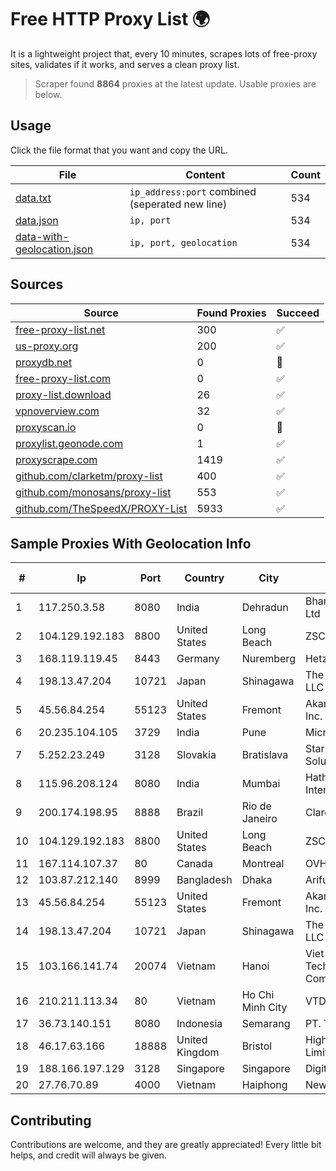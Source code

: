 
# Free HTTP Proxy List 🌍

It is a lightweight project that, every 10 minutes, scrapes lots of free-proxy sites, validates if it works, and serves a clean proxy list.


> Scraper found **8864** proxies at the latest update. Usable proxies are below.

## Usage

Click the file format that you want and copy the URL.


|File|Content|Count|
|----|-------|-----|
|[data.txt](https://raw.githubusercontent.com/themiralay/Proxy-List-World/master/data.txt)|`ip_address:port` combined (seperated new line)|534|
|[data.json](https://raw.githubusercontent.com/themiralay/Proxy-List-World/master/data.json)|`ip, port`|534|
|[data-with-geolocation.json](https://raw.githubusercontent.com/themiralay/Proxy-List-World/master/data-with-geolocation.json)|`ip, port, geolocation`|534|

## Sources

|Source|Found Proxies|Succeed|
|------|-------------|-------|
|[free-proxy-list.net](https://free-proxy-list.net)|300|✅|
|[us-proxy.org](https://www.us-proxy.org)|200|✅|
|[proxydb.net](http://proxydb.net)|0|🚫|
|[free-proxy-list.com](https://free-proxy-list.com/?page=&port=&type%5B%5D=http&type%5B%5D=https&up_time=0&search=Search)|0|✅|
|[proxy-list.download](https://www.proxy-list.download/HTTP)|26|✅|
|[vpnoverview.com](https://vpnoverview.com/privacy/anonymous-browsing/free-proxy-servers)|32|✅|
|[proxyscan.io](https://www.proxyscan.io)|0|🚫|
|[proxylist.geonode.com](https://proxylist.geonode.com/api/proxy-list?limit=300&page=1&sort_by=lastChecked&sort_type=desc&protocols=http,https)|1|✅|
|[proxyscrape.com](https://api.proxyscrape.com/v2/?request=displayproxies&protocol=http&timeout=10000&country=all&ssl=all&anonymity=all)|1419|✅|
|[github.com/clarketm/proxy-list](https://raw.githubusercontent.com/clarketm/proxy-list/master/proxy-list-raw.txt)|400|✅|
|[github.com/monosans/proxy-list](https://raw.githubusercontent.com/monosans/proxy-list/main/proxies/http.txt)|553|✅|
|[github.com/TheSpeedX/PROXY-List](https://raw.githubusercontent.com/TheSpeedX/PROXY-List/master/http.txt)|5933|✅|


## Sample Proxies With Geolocation Info

|#|Ip|Port|Country|City|Internet Service Provider|
|-|--|----|-------|----|-------------------------|
|1|117.250.3.58|8080|India|Dehradun|Bharat Sanchar Nigam Ltd|
|2|104.129.192.183|8800|United States|Long Beach|ZSCALER, INC.|
|3|168.119.119.45|8443|Germany|Nuremberg|Hetzner Online GmbH|
|4|198.13.47.204|10721|Japan|Shinagawa|The Constant Company, LLC|
|5|45.56.84.254|55123|United States|Fremont|Akamai Technologies, Inc.|
|6|20.235.104.105|3729|India|Pune|Microsoft Corporation|
|7|5.252.23.249|3128|Slovakia|Bratislava|Stark Industries Solutions LTD|
|8|115.96.208.124|8080|India|Mumbai|Hathway IP over Cable Internet Access|
|9|200.174.198.95|8888|Brazil|Rio de Janeiro|Claro S.A|
|10|104.129.192.183|8800|United States|Long Beach|ZSCALER, INC.|
|11|167.114.107.37|80|Canada|Montreal|OVH SAS|
|12|103.87.212.140|8999|Bangladesh|Dhaka|Arifuzzaman Auni|
|13|45.56.84.254|55123|United States|Fremont|Akamai Technologies, Inc.|
|14|198.13.47.204|10721|Japan|Shinagawa|The Constant Company, LLC|
|15|103.166.141.74|20074|Vietnam|Hanoi|Viet NAM Cloud Technology Joint Stock Company|
|16|210.211.113.34|80|Vietnam|Ho Chi Minh City|VTDC|
|17|36.73.140.151|8080|Indonesia|Semarang|PT. TELKOM INDONESIA|
|18|46.17.63.166|18888|United Kingdom|Bristol|HighSpeed Office Limited|
|19|188.166.197.129|3128|Singapore|Singapore|DigitalOcean, LLC|
|20|27.76.70.89|4000|Vietnam|Haiphong|Newass2011xDSLHCMC|



## Contributing

Contributions are welcome, and they are greatly appreciated! Every
little bit helps, and credit will always be given.

